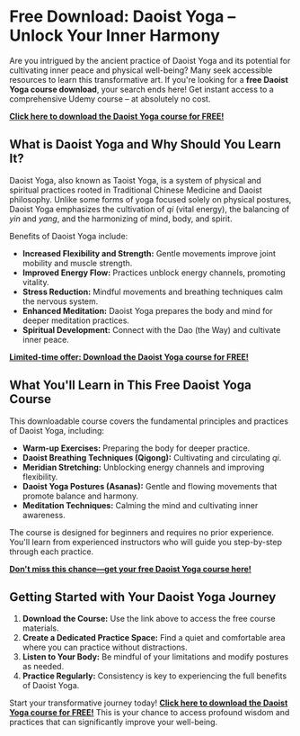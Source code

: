 # Free Download: Daoist Yoga – Unlock Your Inner Harmony

Are you intrigued by the ancient practice of Daoist Yoga and its potential for cultivating inner peace and physical well-being? Many seek accessible resources to learn this transformative art. If you're looking for a **free Daoist Yoga course download**, your search ends here! Get instant access to a comprehensive Udemy course – at absolutely no cost.

[**Click here to download the Daoist Yoga course for FREE!**](https://udemywork.com/daoist-yoga)

## What is Daoist Yoga and Why Should You Learn It?

Daoist Yoga, also known as Taoist Yoga, is a system of physical and spiritual practices rooted in Traditional Chinese Medicine and Daoist philosophy. Unlike some forms of yoga focused solely on physical postures, Daoist Yoga emphasizes the cultivation of *qi* (vital energy), the balancing of *yin* and *yang*, and the harmonizing of mind, body, and spirit.

Benefits of Daoist Yoga include:

*   **Increased Flexibility and Strength:** Gentle movements improve joint mobility and muscle strength.
*   **Improved Energy Flow:** Practices unblock energy channels, promoting vitality.
*   **Stress Reduction:** Mindful movements and breathing techniques calm the nervous system.
*   **Enhanced Meditation:** Daoist Yoga prepares the body and mind for deeper meditation practices.
*   **Spiritual Development:** Connect with the Dao (the Way) and cultivate inner peace.

[**Limited-time offer: Download the Daoist Yoga course for FREE!**](https://udemywork.com/daoist-yoga)

## What You'll Learn in This Free Daoist Yoga Course

This downloadable course covers the fundamental principles and practices of Daoist Yoga, including:

*   **Warm-up Exercises:** Preparing the body for deeper practice.
*   **Daoist Breathing Techniques (Qigong):** Cultivating and circulating *qi*.
*   **Meridian Stretching:** Unblocking energy channels and improving flexibility.
*   **Daoist Yoga Postures (Asanas):** Gentle and flowing movements that promote balance and harmony.
*   **Meditation Techniques:** Calming the mind and cultivating inner awareness.

The course is designed for beginners and requires no prior experience. You'll learn from experienced instructors who will guide you step-by-step through each practice.

[**Don't miss this chance—get your free Daoist Yoga course here!**](https://udemywork.com/daoist-yoga)

## Getting Started with Your Daoist Yoga Journey

1.  **Download the Course:** Use the link above to access the free course materials.
2.  **Create a Dedicated Practice Space:** Find a quiet and comfortable area where you can practice without distractions.
3.  **Listen to Your Body:** Be mindful of your limitations and modify postures as needed.
4.  **Practice Regularly:** Consistency is key to experiencing the full benefits of Daoist Yoga.

Start your transformative journey today! [**Click here to download the Daoist Yoga course for FREE!**](https://udemywork.com/daoist-yoga) This is your chance to access profound wisdom and practices that can significantly improve your well-being.
